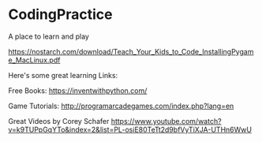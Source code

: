 # CodingPractice
A place to learn and play



https://nostarch.com/download/Teach_Your_Kids_to_Code_InstallingPygame_MacLinux.pdf


Here's some great learning Links:

Free Books: https://inventwithpython.com/

Game Tutorials: http://programarcadegames.com/index.php?lang=en

Great Videos by Corey Schafer https://www.youtube.com/watch?v=k9TUPpGqYTo&index=2&list=PL-osiE80TeTt2d9bfVyTiXJA-UTHn6WwU
